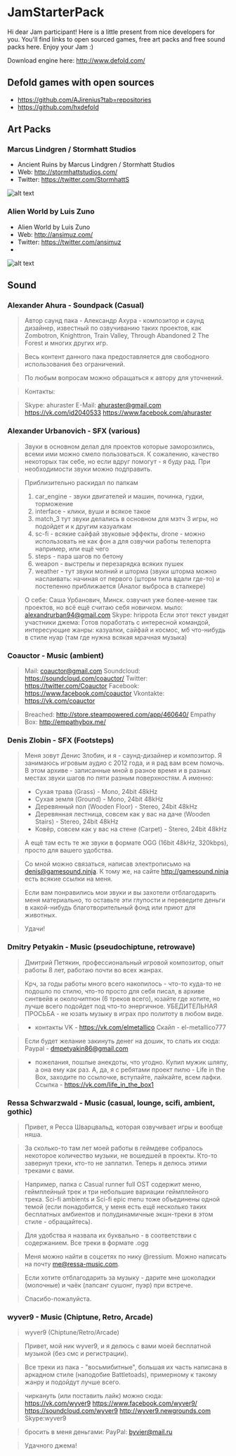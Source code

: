 # JamStarterPack
Hi dear Jam participant! Here is a little present from nice developers for you. You'll find links to open sourced games, free art packs and free sound packs here. Enjoy your Jam :)

Download engine here: http://www.defold.com/

## Defold games with open sources

* https://github.com/AJirenius?tab=repositories
* https://github.com/hxdefold

## Art Packs
### Marcus Lindgren / Stormhatt Studios
* Ancient Ruins by Marcus Lindgren / Stormhatt Studios
* Web: http://stormhattstudios.com/
* Twitter: https://twitter.com/StormhattS

![alt text](http://i.imgur.com/hmtwb0E.jpg "Stormhatt Studios atlas")

### Alien World by Luis Zuno
* Alien World by Luis Zuno
* Web: http://ansimuz.com/
* Twitter: https://twitter.com/ansimuz
* 
![alt text](http://i.imgur.com/mxdc9oB.png "Alien World atlas")


## Sound
### Alexander Ahura - Soundpack (Casual)
> Автор саунд пака - Александр Ахура - композитор и саунд дизайнер, известный по озвучиванию таких проектов, как Zombotron, Knighttron, Train Valley, Through Abandoned 2 The Forest и многих других игр.

> Весь контент данного пака предоставляется для свободного использования без ограничений.

> По любым вопросам можно обращаться к автору для уточнений.

> Контакты:

> Skype: ahuraster
> E-Mail: ahuraster@gmail.com
> https://vk.com/id2040533
> https://www.facebook.com/ahuraster

###  Alexander Urbanovich - SFX (various)
> Звуки в основном делал для проектов которые заморозились, всеми ими можно смело пользоваться. К сожалению, качество некоторых так себе, но если вдруг помогут - я буду рад. При необходимости звуки можно подправить. 

> Приблизительно раскидал по папкам
> 1) car_engine - звуки двигателей и машин, починка, гудки, торможение
> 2) interface - клики, вуши и всякое такое
> 3) match_3 тут звуки делались в основном для мэтч 3 игры, но подойдет и к другим казуалкам
> 4) sc-fi - всякие сайфай звуковые эффекты, drone - можно использовать не как фон а для озвучки работы телепорта например, или ещё чего
> 5) steps - пара шагов по бетону
> 6) weapon - выстрелы и перезарядка всяких пушек
> 7) weather - тут звуки молний и шторма (звуки шторма можно наслаивать: начиная от первого (шторм типа вдали где-то) и постепенно приближается (Аналог выброса в сталкере) 

> О себе:
> Саша Урбанович, Минск. озвучил уже более-менее так проектов, но всё ещё считаю себя новичком.
> мыло: alexandrurban94@gmail.com
> Skype: hrippota
> Если этот текст увидят участники джема: Готов поработать с интересной командой, интересующие жанры: казуалки, сайфай и космос, мб что-нибудь в стиле нуар (там где нужна всякая мрачная музыка) 

###  Coauctor - Music (ambient)
> Mail: coauctor@gmail.com
> Soundcloud: https://soundcloud.com/coauctor/
> Twitter: https://twitter.com/Coauctor
> Facebook: https://www.facebook.com/coauctor
> Vkontakte: https://vk.com/coauctor

> Breached: http://store.steampowered.com/app/460640/
> Empathy Box: http://empathybox.me/

###  Denis Zlobin - SFX (Footsteps)
> Меня зовут Денис Злобин, и я - саунд-дизайнер и композитор. Я занимаюсь игровым аудио с 2012 года, и я рад вам всем помочь. В этом архиве - записанные мной в разное время и в разных местах звуки шагов по пяти разным поверхностям. А именно:

> - Сухая трава (Grass) - Mono, 24bit 48kHz
> - Сухая земля (Ground) - Mono, 24bit 48kHz
> - Деревянный пол (Wooden Floor) - Stereo, 24bit 48kHz
> - Деревянная лестница, совсем как у вас на даче (Wooden Stairs) - Stereo, 24bit 48kHz
> - Ковёр, совсем как у вас на стене (Carpet) - Stereo, 24bit 48kHz

> А ещё там есть те же звуки в формате OGG (16bit 48kHz, 320kbps), просто для вашего удобства.

> Со мной можно связаться, написав электрописьмо на denis@gamesound.ninja. К тому же, на сайте http://gamesound.ninja есть всякие  ссылки на меня.

> Если вам понравились мои звуки и вы захотели отблагодарить меня материально, то оставьте эти глупости и переведите деньги в какой-нибудь благотворительный фонд или приют для животных.

> Удачи!

###  Dmitry Petyakin - Music (pseudochiptune, retrowave)
> Дмитрий Петякин, профессиональный игровой композитор, опыт работы 8 лет, работаю почти во всех жанрах. 

> Крч, за годы работы много всего накопилось - что-то куда-то не подошло по стилю, что-то просто для себя писал, в архиве синтвейв и околочиптюн (6 треков всего), юзайте где хотите, но лучше всего подойдет под что-то энергичное. 
УБЕДИТЕЛЬНАЯ ПРОСЬБА - не юзать музыку в играх про политоту в любом виде.

> - контакты 
> VK - https://vk.com/elmetallico 
> Скайп - el-metallico777 

> Если будет желание закинуть денег на дошик, то слать их сюда: 
> Paypal - dmpetyakin86@gmail.com 

> - пожелания, пошлые анекдоты, что угодно. 
> Купил мужик шляпу, а она ему как раз. 
> А, да, я с ребятами проект пилю - Life in the Box, заходите по ссылочке, вступайте, лайкайте, всем лафки. 
> Ссылка - https://vk.com/life_in_the_box1 

###  Ressa Schwarzwald - Music (casual, lounge, scifi, ambient, gothic)
> Привет, я Ресса Шварцвальд, которая озвучивает игры и вообще няша.

> За сколько-то там лет моей работы в геймдеве собралось некоторое количество музыки, не вошедшей в проекты. Кто-то завернул треки, кто-то не заплатил. Теперь я делюсь этими треками с вами.

> Например, папка с Casual runner full OST содержит меню, геймплейный трек и три небольшие вариации геймплейного трека. Sci-fi ambients и Sci-fi epic menu тоже объединены одной темой (если понадобится, у меня есть ещё несколько таких бесплатных амбиентов и полудинамичные экшн-треки в этом стиле - обращайтесь).

> Для удобства я назвала их буквально - в соответствии с содержанием.
> Все треки в формате .ogg

> Меня можно найти в соцсетях по нику @ressium. Можно написать на почту me@ressa-music.com.

> Если хотите отблагодарить за музыку - дарите мне шоколадки (молочные) и чаёк (лапсанг сушонг, пуэр) при встрече.

> Спасибо-пожалуйста.

###  wyver9 - Music (Chiptune, Retro, Arcade)
> wyver9 (Chiptune/Retro/Arcade)

> Привет, мой ник wyver9, и я делюсь с вами моей бесплатной музыкой (без смс и регистрации).  

> Все треки из пака - "восьмибитные", большая их часть написана в аркадном стиле (наподобие Battletoads), примерному к такому жанру и подойдут лучше всего. 

> чиркануть (или поставить лайк) можно сюда:
> https://vk.com/wyver9
> https://www.facebook.com/wyver9/
> https://soundcloud.com/wyver9
> http://wyver9.newgrounds.com
> Skype:wyver9

> бросить в меня деньгами:
> PayPal: byvier@mail.ru

> Удачного джема!
